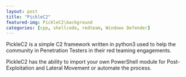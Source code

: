 ```yaml
---
layout: post
title: "PickleC2"
featured-img: PickleC2\background
categories: [cpp, shellcode, redteam, Windows Defender]
---
```




PickleC2 is a simple C2 framework written in python3 used to help the community in Penetration Testers in their red teaming engagements.

PickleC2 has the ability to import your own PowerShell module for Post-Exploitation and Lateral Movement or automate the process.

